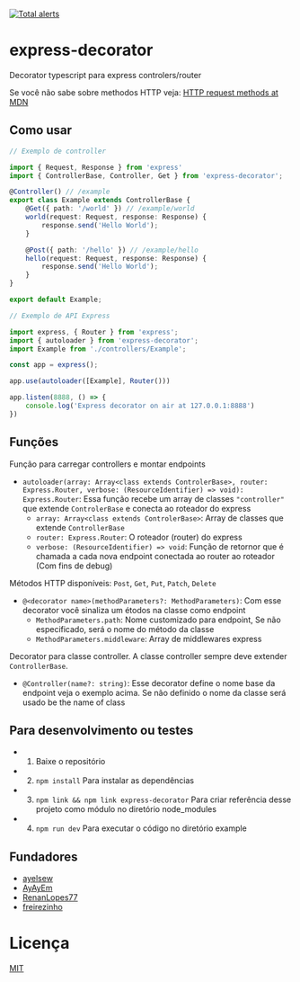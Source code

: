 [![Total alerts](https://img.shields.io/lgtm/alerts/g/ayelsew/express-decorator.svg?logo=lgtm&logoWidth=18)](https://lgtm.com/projects/g/ayelsew/express-decorator/alerts/)

# express-decorator

Decorator typescript para express controlers/router

Se você não sabe sobre methodos HTTP veja: [HTTP request methods at MDN](https://developer.mozilla.org/en-US/docs/Web/HTTP/Methods)

## Como usar

```ts
// Exemplo de controller

import { Request, Response } from 'express'
import { ControllerBase, Controller, Get } from 'express-decorator';

@Controller() // /example
export class Example extends ControllerBase {
    @Get({ path: '/world' }) // /example/world
    world(request: Request, response: Response) {
        response.send('Hello World');
    }

    @Post({ path: '/hello' }) // /example/hello
    hello(request: Request, response: Response) {
        response.send('Hello World');
    }
}

export default Example;
```

```ts
// Exemplo de API Express 

import express, { Router } from 'express';
import { autoloader } from 'express-decorator';
import Example from './controllers/Example';

const app = express();

app.use(autoloader([Example], Router()))

app.listen(8888, () => {
    console.log('Express decorator on air at 127.0.0.1:8888')
})

```

## Funções

Função para carregar controllers e montar endpoints 
- `autoloader(array: Array<class extends ControlerBase>, router: Express.Router, verbose: (ResourceIdentifier) => void): Express.Router`: Essa função recebe um array de classes `"controller"` que extende `ControlerBase` e conecta ao roteador do express  
    - `array: Array<class extends ControlerBase>`: Array de classes que extende `ControllerBase`  
    - `router: Express.Router`: O roteador (router) do express  
    - `verbose: (ResourceIdentifier) => void`: Função de retornor que é chamada a cada nova endpoint conectada ao router ao roteador (Com fins de debug)  

Métodos HTTP disponíveis: `Post`, `Get`, `Put`, `Patch`, `Delete`
- `@<decorator name>(methodParameters?: MethodParameters)`: Com esse decorator você sinaliza um étodos na classe como endpoint
    - `MethodParameters.path`: Nome customizado para endpoint, Se não especificado, será o nome do método da classe
    - `MethodParameters.middleware`: Array de middlewares express

Decorator para classe controller. A classe controller sempre deve extender `ControllerBase`.
- `@Controller(name?: string)`: Esse decorator define o nome base da endpoint veja o exemplo acima. Se não definido o nome da classe será usado be the name of class

## Para desenvolvimento ou testes

 - 1) Baixe o repositório
 - 2) `npm install` Para instalar as dependências
 - 3) `npm link && npm link express-decorator` Para criar referência desse projeto como módulo no diretório node_modules
 - 4) `npm run dev` Para executar o código no diretório example

## Fundadores
- [ayelsew](https://github.com/ayelsew)
- [AyAyEm](https://github.com/AyAyEm)
- [RenanLopes77](https://github.com/RenanLopes77)
- [freirezinho](https://github.com/freirezinho)

# Licença
[MIT](/LICENSE)